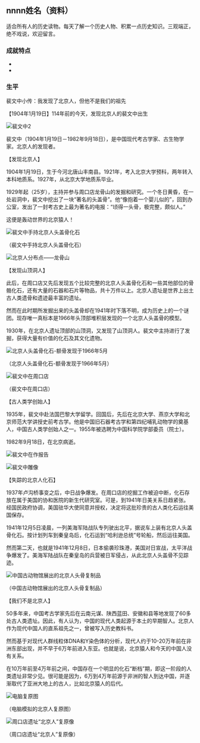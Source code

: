 ## nnnn姓名（资料）

适合所有人的历史读物。每天了解一个历史人物、积累一点历史知识。三观端正，绝不戏说，欢迎留言。  

### 成就特点

- ​
- ​


### 生平

裴文中小传：我发现了北京人，但他不是我们的祖先

【1904年1月19日】114年前的今天，发现北京人的裴文中出生

![裴文中2](裴文中2.jpg)

裴文中（1904年1月19日－1982年9月18日），是中国现代考古学家、古生物学家。北京人的发现者。

【发现北京人】

1904年1月19日，生于今河北唐山丰南县。1921年，考入北京大学预科，两年转入本科地质系。1927年，从北京大学地质系毕业。

1929年起（25岁），主持并参与周口店龙骨山的发掘和研究。一个冬日黄昏，在一处岩洞中，裴文中挖出了一块“著名的头盖骨”。他“像抱着一个婴儿似的”，回到办公室，发出了一封考古史上最为著名的电报：“顷得一头骨，极完整，颇似人。”

这便是轰动世界的北京猿人！

![裴文中手持北京人头盖骨化石](裴文中手持北京人头盖骨化石.jpg)

（裴文中手持北京人头盖骨化石）

![北京人分布点——龙骨山](北京人分布点——龙骨山.jpg)

【发现山顶洞人】

此后，在周口店又先后发现五个比较完整的北京人头盖骨化石和一些其他部位的骨骼化石，还有大量的石器和石片等物品，共十万件以上。北京人遗址是世界上出土古人类遗骨和遗迹最丰富的遗址。

然而在此时期所发掘出来的头盖骨却在1941年时下落不明，成为历史上的一个谜团。现存唯一真标本是1966年头顶部堆积层发现的一个北京人头盖骨的模型。

1930年，在北京人遗址顶部的山顶洞，又发现了山顶洞人。裴文中主持进行了发掘，获得大量有价值的化石及其文化遗物。

![北京人头盖骨化石-额骨发现于1966年5月](北京人头盖骨化石-额骨发现于1966年5月.jpg)

（北京人头盖骨化石-额骨发现于1966年5月）

![裴文中在周口店](裴文中在周口店.jpg)

（裴文中在周口店）

【古人类学创始人】

1935年，裴文中赴法国巴黎大学留学。回国后，先后在北京大学、燕京大学和北京师范大学讲授史前考古学。他是中国旧石器考古学和第四纪哺乳动物学的奠基人，中国古人类学创始人之一。1955年被选聘为中国科学院学部委员（院士）。

1982年9月18日，在北京病逝。

![裴文中在作报告](裴文中在作报告.jpg)

![裴文中雕像](裴文中雕像.jpg)

【失踪的北京人化石】

1937年卢沟桥事变之后，中日战争爆发。在周口店的挖掘工作被迫中断，化石存放在属于美国的协和医院的新生代研究室。可是，到1941年日美关系日趋紧张。经国民政府协调，美国驻华大使同意并授权，决定将这批珍贵的古人类化石运往美国保存。

1941年12月5日凌晨，一列美海军陆战队专列驶出北平，据说车上装有北京人头盖骨化石。按计划列车到秦皇岛后，化石运到“哈利逊总统”号轮船，然后运往美国。

然而第二天，也就是1941年12月8日，日本偷袭珍珠港，美国对日宣战，太平洋战争爆发了。美海军陆战队在秦皇岛的兵营被日军侵占，从此北京人头盖骨不见踪迹。

![中国古动物馆展出的北京人头骨复制品](中国古动物馆展出的北京人头骨复制品.jpg)

（中国古动物馆展出的北京人头骨复制品）

【我们不是北京人】

50多年来，中国考古学家先后在云南元谋、陕西蓝田、安徽和县等地发现了60多处古人类遗址。因此，有人认为，中国的现代人类起源于本土的早期智人。北京人作为现代中国人的直系祖先之一，曾被写入历史教科书。

然而基于对现代人群线粒体DNA和Y染色体的分析，现代人约于10-20万年前在非洲东部出现，并不早于6万年前进入东亚。也就是说，北京猿人和今天的中国人没有关系。

在10万年前至4万年前之间，中国存在一个明显的化石“断档”期，即这一阶段的人类遗址非常少见。很可能是因为，6万到4万年前源于非洲的智人到达中国，并逐渐取代了亚洲大地上的古人，比如北京猿人的后代。

![电脑复原图](电脑复原图.png)

（电脑模拟的北京人复原图）

![周口店遗址“北京人”复原像](周口店遗址“北京人”复原像.jpg)

（周口店遗址“北京人”复原像）

